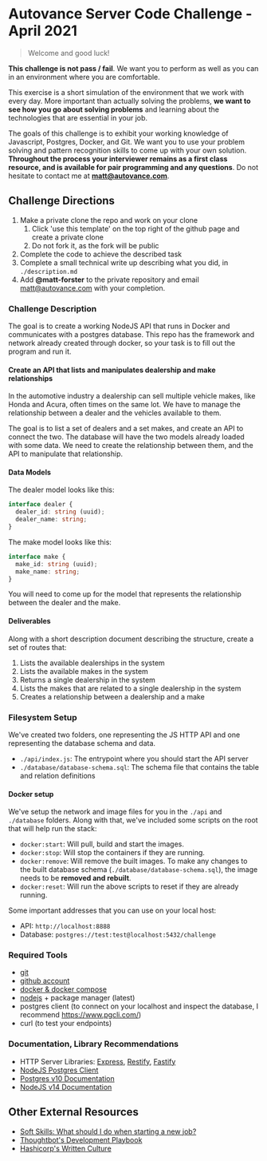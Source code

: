# Autovance Server Code Challenge - April 2021

> Welcome and good luck!

**This challenge is not pass / fail**. We want you to perform as well as you can in an environment where you are comfortable.

This exercise is a short simulation of the environment that we work with every day. More important than actually solving the problems, **we want to see how you go about solving problems** and learning about the technologies that are essential in your job.

The goals of this challenge is to exhibit your working knowledge of Javascript, Postgres, Docker, and Git. We want you to use your problem solving and pattern recognition skills to come up with your own solution. **Throughout the process your interviewer remains as a first class resource, and is available for pair programming and any questions**. Do not hesitate to contact me at **matt@autovance.com**.

## Challenge Directions

1. Make a private clone the repo and work on your clone
   1. Click 'use this template' on the top right of the github page and create a private clone
   2. Do not fork it, as the fork will be public
2. Complete the code to achieve the described task
3. Complete a small technical write up describing what you did, in `./description.md`
4. Add **@matt-forster** to the private repository and email matt@autovance.com with your completion.

### Challenge Description

The goal is to create a working NodeJS API that runs in Docker and communicates with a postgres database. This repo has the framework and network already created through docker, so your task is to fill out the program and run it.

#### Create an API that lists and manipulates dealership and make relationships

In the automotive industry a dealership can sell multiple vehicle makes, like Honda and Acura, often times on the same lot. We have to manage the relationship between a dealer and the vehicles available to them.

The goal is to list a set of dealers and a set makes, and create an API to connect the two. The database will have the two models already loaded with some data. We need to create the relationship between them, and the API to manipulate that relationship.

#### Data Models

The dealer model looks like this:

```typescript
interface dealer {
  dealer_id: string (uuid);
  dealer_name: string;
}
```

The make model looks like this:

```typescript
interface make {
  make_id: string (uuid);
  make_name: string;
}
```

You will need to come up for the model that represents the relationship between the dealer and the make.

#### Deliverables

Along with a short description document describing the structure, create a set of routes that:

1. Lists the available dealerships in the system
2. Lists the available makes in the system
3. Returns a single dealership in the system
4. Lists the makes that are related to a single dealership in the system
5. Creates a relationship between a dealership and a make

### Filesystem Setup

We've created two folders, one representing the JS HTTP API and one representing the database schema and data.

* `./api/index.js`: The entrypoint where you should start the API server
* `./database/database-schema.sql`: The schema file that contains the table and relation definitions

#### Docker setup

We've setup the network and image files for you in the `./api` and `./database` folders. Along with that, we've included some scripts on the root that will help run the stack:

* `docker:start`: Will pull, build and start the images.
* `docker:stop`: Will stop the containers if they are running.
* `docker:remove`: Will remove the built images. To make any changes to the built database schema (`./database/database-schema.sql`), the image needs to be __removed and rebuilt__.
* `docker:reset`: Will run the above scripts to reset if they are already running.

Some important addresses that you can use on your local host:

* API: `http://localhost:8888`
* Database: `postgres://test:test@localhost:5432/challenge`

### Required Tools

* [git](https://git-scm.com/)
* [github account](https://github.com/)
* [docker & docker compose](https://www.docker.com/products/docker-desktop)
* [nodejs](https://nodejs.org/en/) + package manager (latest)
* postgres client (to connect on your localhost and inspect the database, I recommend <https://www.pgcli.com/>)
* curl (to test your endpoints)

### Documentation, Library Recommendations

* HTTP Server Libraries: [Express](http://expressjs.com/), [Restify](http://restify.com/), [Fastify](https://www.fastify.io/)
* [NodeJS Postgres Client](https://github.com/brianc/node-postgres)
* [Postgres v10 Documentation](https://www.postgresql.org/docs/10/index.html)
* [NodeJS v14 Documentation](https://nodejs.org/dist/latest-v14.x/docs/api/)

## Other External Resources

* [Soft Skills: What should I do when starting a new job?](https://overcast.fm/+GM9ovAPgE)
* [Thoughtbot's Development Playbook](https://thoughtbot.com/playbook)
* [Hashicorp's Written Culture](https://works.hashicorp.com/articles/writing-practices-and-culture)
